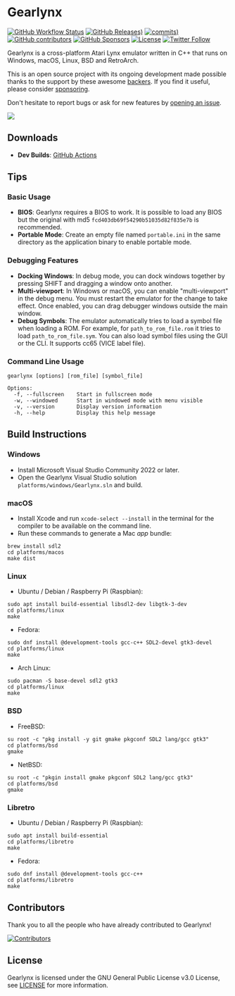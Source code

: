 # Gearlynx

[![GitHub Workflow Status](https://img.shields.io/github/actions/workflow/status/drhelius/Gearlynx/gearlynx.yml)](https://github.com/drhelius/Gearlynx/actions/workflows/gearlynx.yml)
[![GitHub Releases)](https://img.shields.io/github/v/tag/drhelius/Gearlynx?label=version)](https://github.com/drhelius/Gearlynx/releases)
[![commits)](https://img.shields.io/github/commit-activity/t/drhelius/Gearlynx)](https://github.com/drhelius/Gearlynx/commits/main)
[![GitHub contributors](https://img.shields.io/github/contributors/drhelius/Gearlynx)](https://github.com/drhelius/Gearlynx/graphs/contributors)
[![GitHub Sponsors](https://img.shields.io/github/sponsors/drhelius)](https://github.com/sponsors/drhelius)
[![License](https://img.shields.io/github/license/drhelius/Gearlynx)](https://github.com/drhelius/Gearlynx/blob/main/LICENSE)
[![Twitter Follow](https://img.shields.io/twitter/follow/drhelius)](https://x.com/drhelius)

Gearlynx is a cross-platform Atari Lynx emulator written in C++ that runs on Windows, macOS, Linux, BSD and RetroArch.

This is an open source project with its ongoing development made possible thanks to the support by these awesome [backers](backers.md). If you find it useful, please consider [sponsoring](https://github.com/sponsors/drhelius).

Don't hesitate to report bugs or ask for new features by [opening an issue](https://github.com/drhelius/Gearlynx/issues).

<img src="http://www.geardome.com/files/gearlynx/gearlynx_debug_06.png">

## Downloads

- **Dev Builds**: [GitHub Actions](https://github.com/drhelius/Gearlynx/actions/workflows/gearlynx.yml)

## Tips

### Basic Usage
- **BIOS**: Gearlynx requires a BIOS to work. It is possible to load any BIOS but the original with md5 ```fcd403db69f54290b51035d82f835e7b``` is recommended.
- **Portable Mode**: Create an empty file named `portable.ini` in the same directory as the application binary to enable portable mode.

### Debugging Features
- **Docking Windows**: In debug mode, you can dock windows together by pressing SHIFT and dragging a window onto another.
- **Multi-viewport**: In Windows or macOS, you can enable "multi-viewport" in the debug menu. You must restart the emulator for the change to take effect. Once enabled, you can drag debugger windows outside the main window.
- **Debug Symbols**: The emulator automatically tries to load a symbol file when loading a ROM. For example, for ```path_to_rom_file.rom``` it tries to load ```path_to_rom_file.sym```. You can also load symbol files using the GUI or the CLI. It supports cc65 (VICE label file).

### Command Line Usage
```
gearlynx [options] [rom_file] [symbol_file]

Options:
  -f, --fullscreen    Start in fullscreen mode
  -w, --windowed      Start in windowed mode with menu visible
  -v, --version       Display version information
  -h, --help          Display this help message
```

## Build Instructions

### Windows

- Install Microsoft Visual Studio Community 2022 or later.
- Open the Gearlynx Visual Studio solution `platforms/windows/Gearlynx.sln` and build.

### macOS

- Install Xcode and run `xcode-select --install` in the terminal for the compiler to be available on the command line.
- Run these commands to generate a Mac *app* bundle:

``` shell
brew install sdl2
cd platforms/macos
make dist
```

### Linux

- Ubuntu / Debian / Raspberry Pi (Raspbian):

``` shell
sudo apt install build-essential libsdl2-dev libgtk-3-dev
cd platforms/linux
make
```

- Fedora:

``` shell
sudo dnf install @development-tools gcc-c++ SDL2-devel gtk3-devel
cd platforms/linux
make
```

- Arch Linux:

``` shell
sudo pacman -S base-devel sdl2 gtk3
cd platforms/linux
make
```

### BSD

- FreeBSD:

``` shell
su root -c "pkg install -y git gmake pkgconf SDL2 lang/gcc gtk3"
cd platforms/bsd
gmake
```

- NetBSD:

``` shell
su root -c "pkgin install gmake pkgconf SDL2 lang/gcc gtk3"
cd platforms/bsd
gmake
```

### Libretro

- Ubuntu / Debian / Raspberry Pi (Raspbian):

``` shell
sudo apt install build-essential
cd platforms/libretro
make
```

- Fedora:

``` shell
sudo dnf install @development-tools gcc-c++
cd platforms/libretro
make
```

## Contributors

Thank you to all the people who have already contributed to Gearlynx!

[![Contributors](https://contrib.rocks/image?repo=drhelius/gearlynx)](https://github.com/drhelius/gearlynx/graphs/contributors)

## License

Gearlynx is licensed under the GNU General Public License v3.0 License, see [LICENSE](LICENSE) for more information.
